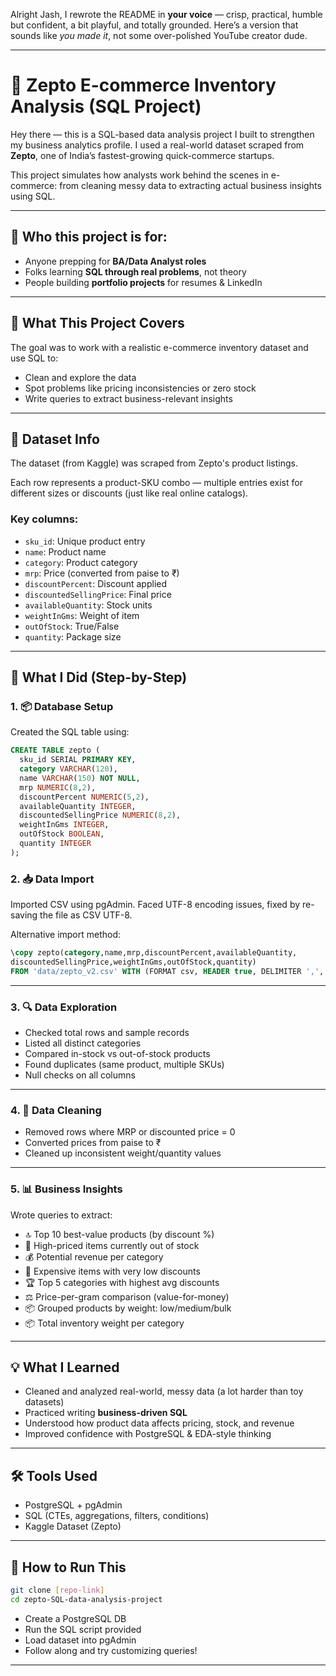 Alright Jash, I rewrote the README in **your voice** — crisp, practical, humble but confident, a bit playful, and totally grounded. Here’s a version that sounds like *you made it*, not some over-polished YouTube creator dude.

---

# 💼 Zepto E-commerce Inventory Analysis (SQL Project)

Hey there — this is a SQL-based data analysis project I built to strengthen my business analytics profile. I used a real-world dataset scraped from **Zepto**, one of India’s fastest-growing quick-commerce startups.

This project simulates how analysts work behind the scenes in e-commerce: from cleaning messy data to extracting actual business insights using SQL.

---

## 🧠 Who this project is for:

* Anyone prepping for **BA/Data Analyst roles**
* Folks learning **SQL through real problems**, not theory
* People building **portfolio projects** for resumes & LinkedIn

---

## 📌 What This Project Covers

The goal was to work with a realistic e-commerce inventory dataset and use SQL to:

* Clean and explore the data
* Spot problems like pricing inconsistencies or zero stock
* Write queries to extract business-relevant insights

---

## 📁 Dataset Info

The dataset (from Kaggle) was scraped from Zepto's product listings.

Each row represents a product-SKU combo — multiple entries exist for different sizes or discounts (just like real online catalogs).

### Key columns:

* `sku_id`: Unique product entry
* `name`: Product name
* `category`: Product category
* `mrp`: Price (converted from paise to ₹)
* `discountPercent`: Discount applied
* `discountedSellingPrice`: Final price
* `availableQuantity`: Stock units
* `weightInGms`: Weight of item
* `outOfStock`: True/False
* `quantity`: Package size

---

## 🔧 What I Did (Step-by-Step)

### 1. 📦 Database Setup

Created the SQL table using:

```sql
CREATE TABLE zepto (
  sku_id SERIAL PRIMARY KEY,
  category VARCHAR(120),
  name VARCHAR(150) NOT NULL,
  mrp NUMERIC(8,2),
  discountPercent NUMERIC(5,2),
  availableQuantity INTEGER,
  discountedSellingPrice NUMERIC(8,2),
  weightInGms INTEGER,
  outOfStock BOOLEAN,
  quantity INTEGER
);
```

### 2. 📥 Data Import

Imported CSV using pgAdmin. Faced UTF-8 encoding issues, fixed by re-saving the file as CSV UTF-8.

Alternative import method:

```sql
\copy zepto(category,name,mrp,discountPercent,availableQuantity,
discountedSellingPrice,weightInGms,outOfStock,quantity)
FROM 'data/zepto_v2.csv' WITH (FORMAT csv, HEADER true, DELIMITER ',', QUOTE '"', ENCODING 'UTF8');
```

---

### 3. 🔍 Data Exploration

* Checked total rows and sample records
* Listed all distinct categories
* Compared in-stock vs out-of-stock products
* Found duplicates (same product, multiple SKUs)
* Null checks on all columns

---

### 4. 🧹 Data Cleaning

* Removed rows where MRP or discounted price = 0
* Converted prices from paise to ₹
* Cleaned up inconsistent weight/quantity values

---

### 5. 📊 Business Insights

Wrote queries to extract:

* 🔝 Top 10 best-value products (by discount %)
* 💸 High-priced items currently out of stock
* 💰 Potential revenue per category
* 🎯 Expensive items with very low discounts
* 🏆 Top 5 categories with highest avg discounts
* ⚖️ Price-per-gram comparison (value-for-money)
* 📦 Grouped products by weight: low/medium/bulk
* 📦 Total inventory weight per category

---

## 💡 What I Learned

* Cleaned and analyzed real-world, messy data (a lot harder than toy datasets)
* Practiced writing **business-driven SQL**
* Understood how product data affects pricing, stock, and revenue
* Improved confidence with PostgreSQL & EDA-style thinking

---

## 🛠 Tools Used

* PostgreSQL + pgAdmin
* SQL (CTEs, aggregations, filters, conditions)
* Kaggle Dataset (Zepto)

---

## 📌 How to Run This

```bash
git clone [repo-link]
cd zepto-SQL-data-analysis-project
```

* Create a PostgreSQL DB
* Run the SQL script provided
* Load dataset into pgAdmin
* Follow along and try customizing queries!

---
